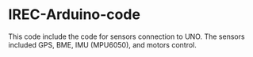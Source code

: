 # IREC-Arduino-code
This code include the code for sensors connection to UNO. The sensors included GPS, BME, IMU (MPU6050), and motors control. 
